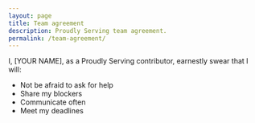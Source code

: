 ```yaml
---
layout: page
title: Team agreement
description: Proudly Serving team agreement.
permalink: /team-agreement/
---
```


I, [YOUR NAME], as a Proudly Serving contributor, earnestly swear that I will:

* Not be afraid to ask for help
* Share my blockers
* Communicate often
* Meet my deadlines